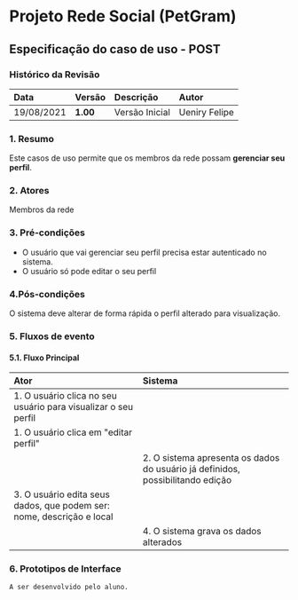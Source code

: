 # Projeto Rede Social (PetGram)

## Especificação do caso de uso - POST

### Histórico da Revisão 

|  Data  | Versão | Descrição | Autor |
|:-------|:-------|:----------|:------|
| 19/08/2021 | **1.00** | Versão Inicial  | Ueniry Felipe |

### 1. Resumo 

Este casos de uso permite que os membros da rede possam **gerenciar seu perfil**.

### 2. Atores 

Membros da rede

### 3. Pré-condições

- O usuário que vai gerenciar seu perfil precisa estar autenticado no sistema.
- O usuário só pode editar o seu perfil

### 4.Pós-condições

O sistema deve alterar de forma rápida o perfil alterado para visualização.

### 5. Fluxos de evento
#### 5.1. Fluxo Principal
|  Ator  | Sistema |
|:-------|:------- |
|1. O usuário clica no seu usuário para visualizar o seu perfil||
|1. O usuário clica em "editar perfil"||
||2. O sistema apresenta os dados do usuário já definidos, possibilitando edição|
|3. O usuário edita seus dados, que podem ser: nome, descrição e local||
||4. O sistema grava os dados alterados|

### 6. Prototipos de Interface

`A ser desenvolvido pelo aluno.`
